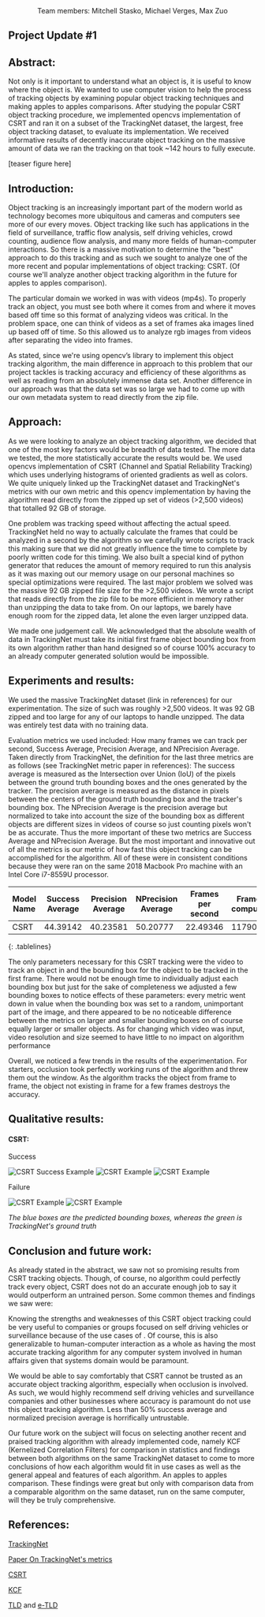 <style>
.tablelines table, .tablelines td, .tablelines th {
    border: 1px solid black;
}
</style>

<center>
    Team members: Mitchell Stasko, Michael Verges, Max Zuo
</center>

## Project Update #1

## Abstract:
Not only is it important to understand what an object is, it is useful to know where the object is. We wanted to use computer vision to help the process of tracking objects by examining popular object tracking techniques and making apples to apples comparisons. After studying the popular CSRT object tracking procedure, we implemented opencvs implementation of CSRT and ran it on a subset of the TrackingNet dataset, the largest, free object tracking dataset, to evaluate its implementation. We received informative results of decently inaccurate object tracking on the massive amount of data we ran the tracking on that took ~142 hours to fully execute.

[teaser figure here]


## Introduction:
Object tracking is an increasingly important part of the modern world as technology becomes more ubiquitous and cameras and computers see more of our every moves. Object tracking like such has applications in the field of surveillance, traffic flow analysis, self driving vehicles, crowd counting, audience flow analysis, and many more fields of human-computer interactions. So there is a massive motivation to determine the "best" approach to do this tracking and as such we sought to analyze one of the more recent and popular implementations of object tracking: CSRT. (Of course we'll analyze another object tracking algorithm in the future for apples to apples comparison).

The particular domain we worked in was with videos (mp4s). To properly track an object, you must see both where it comes from and where it moves based off time so this format of analyzing videos was critical. In the problem space, one can think of videos as a set of frames aka images lined up based off of time. So this allowed us to analyze rgb images from videos after separating the video into frames.

As stated, since we're using opencv’s library to implement this object tracking algorithm, the main difference in approach to this problem that our project tackles is tracking accuracy and efficiency of these algorithms as well as reading from an absolutely immense data set. Another difference in our approach was that the data set was so large we had to come up with our own metadata system to read directly from the zip file.


## Approach:
As we were looking to analyze an object tracking algorithm, we decided that one of the most key factors would be breadth of data tested. The more data we tested, the more statistically accurate the results would be. We used opencvs implementation of CSRT (Channel and Spatial Reliability Tracking) which uses underlying histograms of oriented gradients as well as colors. We quite uniquely linked up the TrackingNet dataset and TrackingNet's metrics with our own metric and this opencv implementation by having the algorithm read directly from the zipped up set of videos (>2,500 videos) that totalled 92 GB of storage.

One problem was tracking speed without affecting the actual speed. TrackingNet held no way to actually calculate the frames that could be analyzed in a second by the algorithm so we carefully wrote scripts to track this making sure that we did not greatly influence the time to complete by poorly written code for this timing. We also built a special kind of python generator that reduces the amount of memory required to run this analysis as it was maxing out our memory usage on our personal machines so special optimizations were required. The last major problem we solved was the massive 92 GB zipped file size for the >2,500 videos. We wrote a script that reads directly from the zip file to be more efficient in memory rather than unzipping the data to take from. On our laptops, we barely have enough room for the zipped data, let alone the even larger unzipped data.

We made one judgement call. We acknowledged that the absolute wealth of data in TrackingNet must take its initial first frame object bounding box from its own algorithm rather than hand designed so of course 100% accuracy to an already computer generated solution would be impossible.

## Experiments and results:
We used the massive TrackingNet dataset (link in references) for our experimentation. The size of such was roughly >2,500 videos. It was 92 GB zipped and too large for any of our laptops to handle unzipped. The data was entirely test data with no training data.

Evaluation metrics we used included: How many frames we can track per second, Success Average, Precision Average, and NPrecision Average. Taken directly from TrackingNet, the definition for the last three metrics are as follows (see TrackingNet metric paper in references): The success average is measured as the Intersection over Union (IoU) of the pixels between the ground truth bounding boxes and the ones generated by the tracker. The precision average is measured as the distance in pixels between the centers of the ground truth bounding box and the tracker's bounding box. The NPrecision Average is the precision average but normalized to take into account the size of the bounding box as different objects are different sizes in videos of course so just counting pixels won't be as accurate. Thus the more important of these two metrics are Success Average and NPrecision Average. But the most important and innovative out of all the metrics is our metric of how fast this object tracking can be accomplished for the algorithm.
All of these were in consistent conditions because they were ran on the same 2018 Macbook Pro machine with an Intel Core i7-8559U processor.


| Model Name | Success Average | Precision Average | NPrecision Average | Frames per second | Frames computed |
|------------|-----------------|-------------------|--------------------|-------------------|-----------------|
| CSRT       | 44.39142        | 40.23581          | 50.20777           | 22.49346          | 1179026         |
{: .tablelines}


The only parameters necessary for this CSRT tracking were the video to track an object in and the bounding box for the object to be tracked in the first frame. There would not be enough time to individually adjust each bounding box but just for the sake of completeness we adjusted a few bounding boxes to notice effects of these parameters: every metric went down in value when the bounding box was set to a random, unimportant part of the image, and there appeared to be no noticeable difference between the metrics on larger and smaller bounding boxes on of course equally larger or smaller objects. As for changing which video was input, video resolution and size seemed to have little to no impact on algorithm performance

Overall, we noticed a few trends in the results of the experimentation. For starters, occlusion took perfectly working runs of the algorithm and threw them out the window. As the algorithm tracks the object from frame to frame, the object not existing in frame for a few frames destroys the accuracy.

## Qualitative results:
#### CSRT:
Success

![CSRT Success Example](img/sample10.gif)
![CSRT Example](img/sample3.gif)
![CSRT Example](img/sample5.gif)


Failure

![CSRT Example](img/sample.gif)
![CSRT Example](img/sample6.gif)

*The blue boxes are the predicted bounding boxes, whereas the green is TrackingNet's ground truth*



## Conclusion and future work:
As already stated in the abstract, we saw not so promising results from CSRT tracking objects. Though, of course, no algorithm could perfectly track every object, CSRT does not do an accurate enough job to say it would outperform an untrained person. Some common themes and findings we saw were:

Knowing the strengths and weaknesses of this CSRT object tracking could be very useful to companies or groups focused on self driving vehicles or surveillance because of the use cases of . Of course, this is also generalizable to human-computer interaction as a whole as having the most accurate tracking algorithm for any computer system involved in human affairs given that systems domain would be paramount.

We would be able to say comfortably that CSRT cannot be trusted as an accurate object tracking algorithm, especially when occlusion is involved. As such, we would highly recommend self driving vehicles and surveillance companies and other businesses where accuracy is paramount do not use this object tracking algorithm. Less than 50% success average and normalized precision average is horrifically untrustable.

Our future work on the subject will focus on selecting another recent and praised tracking algorithm with already implemented code, namely KCF (Kernelized Correlation Filters) for comparison in statistics and findings between both algorithms on the same TrackingNet dataset to come to more conclusions of how each algorithm would fit in use cases as well as the general appeal and features of each algorithm. An apples to apples comparison. These findings were great but only with comparison data from a comparable algorithm on the same dataset, run on the same computer, will they be truly comprehensive.


## References:
[TrackingNet](https://tracking-net.org/)

[Paper On TrackingNet's metrics](https://openaccess.thecvf.com/content_ECCV_2018/papers/Matthias_Muller_TrackingNet_A_Large-Scale_ECCV_2018_paper.pdf)

[CSRT](https://arxiv.org/pdf/1611.08461)

[KCF](https://arxiv.org/abs/1404.7584)

[TLD](https://ieeexplore.ieee.org/document/6104061) and [e-TLD](https://arxiv.org/abs/2009.00855)